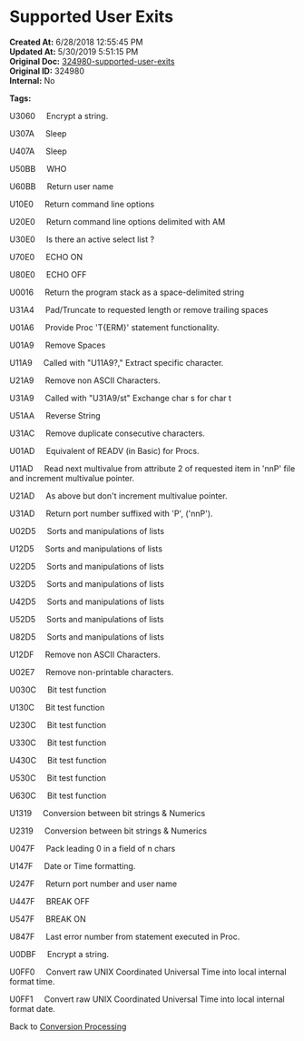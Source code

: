 # Supported User Exits

**Created At:** 6/28/2018 12:55:45 PM  
**Updated At:** 5/30/2019 5:51:15 PM  
**Original Doc:** [324980-supported-user-exits](https://docs.jbase.com/46351-conversion-processing/324980-supported-user-exits)  
**Original ID:** 324980  
**Internal:** No  

**Tags:**
<badge text='user exits' vertical='middle' />
<badge text='supported' vertical='middle' />
<badge text='bit test' vertical='middle' />
<badge text='remove duplicate' vertical='middle' />
<badge text='reverse' vertical='middle' />
<badge text='replace' vertical='middle' />
<badge text='remove' vertical='middle' />
<badge text='proc' vertical='middle' />
<badge text='truncate' vertical='middle' />
<badge text='pad' vertical='middle' />
<badge text='command line options' vertical='middle' />
<badge text='user name' vertical='middle' />
<badge text='who' vertical='middle' />
<badge text='sleep' vertical='middle' />
<badge text='encrypt' vertical='middle' />
<badge text='remove spaces' vertical='middle' />
<badge text='program stack' vertical='middle' />
<badge text='active select' vertical='middle' />
<badge text='control characters' vertical='middle' />

U3060     Encrypt a string.

U307A     Sleep

U407A     Sleep

U50BB     WHO

U60BB     Return user name

U10E0     Return command line options

U20E0     Return command line options delimited with AM

U30E0     Is there an active select list ?

U70E0     ECHO ON

U80E0     ECHO OFF

U0016     Return the program stack as a space-delimited string

U31A4     Pad/Truncate to requested length or remove trailing spaces

U01A6     Provide Proc 'T{ERM}' statement functionality.

U01A9     Remove Spaces

U11A9     Called with "U11A9?," Extract specific character.

U21A9     Remove non ASCII Characters.

U31A9     Called with "U31A9/st" Exchange char s for char t

U51AA     Reverse String

U31AC     Remove duplicate consecutive characters.

U01AD     Equivalent of READV (in Basic) for Procs.

U11AD     Read next multivalue from attribute 2 of requested item in 'nnP' file and increment multivalue pointer.

U21AD     As above but don't increment multivalue pointer.

U31AD     Return port number suffixed with 'P', ('nnP').

U02D5     Sorts and manipulations of lists

U12D5     Sorts and manipulations of lists

U22D5     Sorts and manipulations of lists

U32D5     Sorts and manipulations of lists

U42D5     Sorts and manipulations of lists

U52D5     Sorts and manipulations of lists

U82D5     Sorts and manipulations of lists

U12DF     Remove non ASCII Characters.

U02E7     Remove non-printable characters.

U030C     Bit test function

U130C     Bit test function

U230C     Bit test function

U330C     Bit test function

U430C     Bit test function

U530C     Bit test function

U630C     Bit test function

U1319     Conversion between bit strings & Numerics

U2319     Conversion between bit strings & Numerics

U047F     Pack leading 0 in a field of n chars

U147F     Date or Time formatting.

U247F     Return port number and user name

U447F     BREAK OFF

U547F     BREAK ON

U847F     Last error number from statement executed in Proc.

U0DBF     Encrypt a string.

U0FF0     Convert raw UNIX Coordinated Universal Time into local internal format time.

U0FF1     Convert raw UNIX Coordinated Universal Time into local internal format date.

Back to [Conversion Processing](./../conversion-processing)
